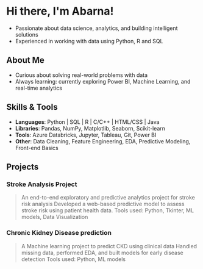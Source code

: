 #  Hi there, I'm Abarna!

- Passionate about data science, analytics, and building intelligent solutions  
- Experienced in working with data using Python, R and SQL

##  About Me

-  Curious about solving real-world problems with data
-  Always learning: currently exploring Power BI, Machine Learning, and real-time analytics

##  Skills & Tools

- **Languages**: Python | SQL | R | C/C++ | HTML/CSS | Java 
- **Libraries**: Pandas, NumPy, Matplotlib, Seaborn, Scikit-learn  
- **Tools**: Azure Databricks, Jupyter, Tableau, Git, Power BI  
- **Other**: Data Cleaning, Feature Engineering, EDA, Predictive Modeling, Front-end Basics

##  Projects

###  Stroke Analysis Project
> An end-to-end exploratory and predictive analytics project for stroke risk analysis
> Developed a web-based predictive model to assess stroke risk using patient health data.
> Tools used: Python, Tkinter, ML models, Data Visualization

### Chronic Kidney Disease prediction
> A Machine learning project to predict CKD using clinical data
> Handled missing data, performed EDA, and built models for early disease detection
> Tools used: Python, ML models
